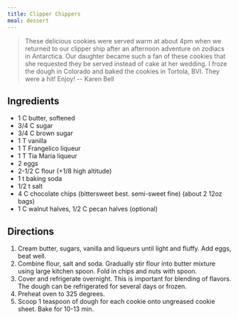```yaml
---
title: Clipper Chippers
meal: dessert
---
```


> These delicious cookies were served warm at about 4pm when we returned to our clipper ship after an afternoon adventure on zodiacs in Antarctica. Our daughter became such a fan of these cookies that she requested they be served instead of cake at her wedding. I froze the dough in Colorado and baked the cookies in Tortola, BVI. They were a hit! Enjoy! -- Karen Bell

## Ingredients
* 1 C butter, softened
* 3/4 C sugar
* 3/4 C brown sugar
* 1 T vanilla
* 1 T Frangelico liqueur
* 1 T Tia Maria liqueur
* 2 eggs
* 2-1/2 C flour (+1/8 high altitude)
* 1 t baking soda
* 1/2 t salt
* 4 C chocolate chips (bittersweet best. semi-sweet fine) (about 2 12oz bags)
* 1 C walnut halves, 1/2 C pecan halves (optional)

## Directions
1. Cream butter, sugars, vanilla and liqueurs until light and fluffy. Add eggs, beat well.
2. Combine flour, salt and soda. Gradually stir flour into butter mixture using large kitchen spoon. Fold in chips and nuts with spoon.
3. Cover and refrigerate overnight. This is important for blending of flavors. The dough can be refrigerated for several days or frozen.
4. Preheat oven to 325 degrees.
5. Scoop 1 teaspoon of dough for each cookie onto ungreased cookie sheet. Bake for 10-13 min.
